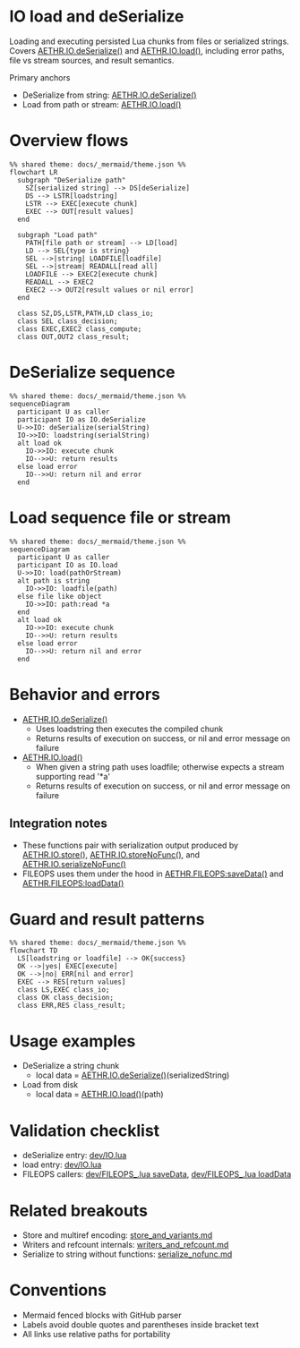 # IO load and deSerialize

Loading and executing persisted Lua chunks from files or serialized strings. Covers [AETHR.IO.deSerialize()](https://github.com/Gh0st352/AETHR/blob/main/dev/IO.lua#L281) and [AETHR.IO.load()](https://github.com/Gh0st352/AETHR/blob/main/dev/IO.lua#L310), including error paths, file vs stream sources, and result semantics.

Primary anchors

- DeSerialize from string: [AETHR.IO.deSerialize()](https://github.com/Gh0st352/AETHR/blob/main/dev/IO.lua#L281)
- Load from path or stream: [AETHR.IO.load()](https://github.com/Gh0st352/AETHR/blob/main/dev/IO.lua#L310)

# Overview flows

```mermaid
%% shared theme: docs/_mermaid/theme.json %%
flowchart LR
  subgraph "DeSerialize path"
    SZ[serialized string] --> DS[deSerialize]
    DS --> LSTR[loadstring]
    LSTR --> EXEC[execute chunk]
    EXEC --> OUT[result values]
  end

  subgraph "Load path"
    PATH[file path or stream] --> LD[load]
    LD --> SEL{type is string}
    SEL -->|string| LOADFILE[loadfile]
    SEL -->|stream| READALL[read all]
    LOADFILE --> EXEC2[execute chunk]
    READALL --> EXEC2
    EXEC2 --> OUT2[result values or nil error]
  end

  class SZ,DS,LSTR,PATH,LD class_io;
  class SEL class_decision;
  class EXEC,EXEC2 class_compute;
  class OUT,OUT2 class_result;
```

# DeSerialize sequence

```mermaid
%% shared theme: docs/_mermaid/theme.json %%
sequenceDiagram
  participant U as caller
  participant IO as IO.deSerialize
  U->>IO: deSerialize(serialString)
  IO->>IO: loadstring(serialString)
  alt load ok
    IO->>IO: execute chunk
    IO-->>U: return results
  else load error
    IO-->>U: return nil and error
  end
```

# Load sequence file or stream

```mermaid
%% shared theme: docs/_mermaid/theme.json %%
sequenceDiagram
  participant U as caller
  participant IO as IO.load
  U->>IO: load(pathOrStream)
  alt path is string
    IO->>IO: loadfile(path)
  else file like object
    IO->>IO: path:read *a
  end
  alt load ok
    IO->>IO: execute chunk
    IO-->>U: return results
  else load error
    IO-->>U: return nil and error
  end
```

# Behavior and errors

- [AETHR.IO.deSerialize()](https://github.com/Gh0st352/AETHR/blob/main/dev/IO.lua#L281)
  - Uses loadstring then executes the compiled chunk
  - Returns results of execution on success, or nil and error message on failure
- [AETHR.IO.load()](https://github.com/Gh0st352/AETHR/blob/main/dev/IO.lua#L310)
  - When given a string path uses loadfile; otherwise expects a stream supporting read '*a'
  - Returns results of execution on success, or nil and error message on failure

## Integration notes

- These functions pair with serialization output produced by [AETHR.IO.store()](https://github.com/Gh0st352/AETHR/blob/main/dev/IO.lua#L63), [AETHR.IO.storeNoFunc()](https://github.com/Gh0st352/AETHR/blob/main/dev/IO.lua#L134), and [AETHR.IO.serializeNoFunc()](https://github.com/Gh0st352/AETHR/blob/main/dev/IO.lua#L199)
- FILEOPS uses them under the hood in [AETHR.FILEOPS:saveData()](https://github.com/Gh0st352/AETHR/blob/main/dev/FILEOPS_.lua#L155) and [AETHR.FILEOPS:loadData()](https://github.com/Gh0st352/AETHR/blob/main/dev/FILEOPS_.lua#L173)

# Guard and result patterns

```mermaid
%% shared theme: docs/_mermaid/theme.json %%
flowchart TD
  LS[loadstring or loadfile] --> OK{success}
  OK -->|yes| EXEC[execute]
  OK -->|no| ERR[nil and error]
  EXEC --> RES[return values]
  class LS,EXEC class_io;
  class OK class_decision;
  class ERR,RES class_result;
```

# Usage examples

- DeSerialize a string chunk
  - local data = [AETHR.IO.deSerialize()](https://github.com/Gh0st352/AETHR/blob/main/dev/IO.lua#L281)(serializedString)
- Load from disk
  - local data = [AETHR.IO.load()](https://github.com/Gh0st352/AETHR/blob/main/dev/IO.lua#L310)(path)

# Validation checklist

- deSerialize entry: [dev/IO.lua](https://github.com/Gh0st352/AETHR/blob/main/dev/IO.lua#L281)
- load entry: [dev/IO.lua](https://github.com/Gh0st352/AETHR/blob/main/dev/IO.lua#L310)
- FILEOPS callers: [dev/FILEOPS_.lua saveData](https://github.com/Gh0st352/AETHR/blob/main/dev/FILEOPS_.lua#L155), [dev/FILEOPS_.lua loadData](https://github.com/Gh0st352/AETHR/blob/main/dev/FILEOPS_.lua#L173)

# Related breakouts

- Store and multiref encoding: [store_and_variants.md](./store_and_variants.md)
- Writers and refcount internals: [writers_and_refcount.md](./writers_and_refcount.md)
- Serialize to string without functions: [serialize_nofunc.md](./serialize_nofunc.md)

# Conventions

- Mermaid fenced blocks with GitHub parser
- Labels avoid double quotes and parentheses inside bracket text
- All links use relative paths for portability
